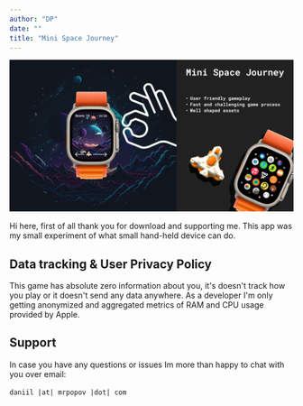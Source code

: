 ```yaml
---
author: "DP"
date: ""
title: "Mini Space Journey"
---
```


![Mini Space Journey - Preview](https://raw.githubusercontent.com/lalabuy948/MiniSpaceJourney/develop/github/0.1.0/preview.png)

Hi here, first of all thank you for download and supporting me. 
This app was my small experiment of what small hand-held device can do. 

## Data tracking & User Privacy Policy

This game has absolute zero information about you, it's doesn't track how you play or it doesn't send any data anywhere. 
As a developer I'm only getting anonymized and aggregated metrics of RAM and CPU usage provided by Apple. 

## Support 

In case you have any questions or issues Im more than happy to chat with you over email: 

`daniil |at| mrpopov |dot| com`
